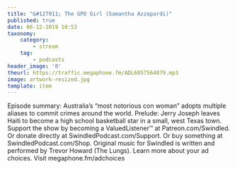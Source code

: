 ```yaml
---
title: "&#127911; The GPO Girl (Samantha Azzopardi)"
published: true
date: 06-12-2019 10:53
taxonomy:
    category:
        - stream
    tag:
        - podcasts
header_image: '0'
theurl: https://traffic.megaphone.fm/ADL6057564079.mp3
image: artwork-resized.jpg
template: item
--- 
```

Episode summary: Australia’s “most notorious con woman” adopts multiple aliases to commit crimes around the world. Prelude: Jerry Joseph leaves Haiti to become a high school basketball star in a small, west Texas town. Support the show by becoming a ValuedListener™ at Patreon.com/Swindled. Or donate directly at SwindledPodcast.com/Support. Or buy something at SwindledPodcast.com/Shop. Original music for Swindled is written and performed by Trevor Howard (The Lungs). Learn more about your ad choices. Visit megaphone.fm/adchoices
